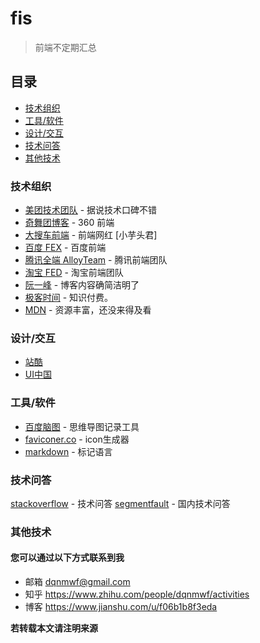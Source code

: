 # fis
 > 前端不定期汇总

## 目录
- [技术组织](#blogs)
- [工具/软件](#tools)
- [设计/交互](#ux)
- [技术问答](#question)
- [其他技术](#other)


<h3 id="blogs">技术组织</h3>

- [美团技术团队](https://tech.meituan.com/) - 据说技术口碑不错
- [奇舞团博客](http://www.75team.com/) - 360 前端
- [大搜车前端](http://f2e.souche.com/blog/) - 前端网红 [小芋头君]
- [百度 FEX](http://fex.baidu.com/) - 百度前端
- [腾讯全端 AlloyTeam](http://www.alloyteam.com/) - 腾讯前端团队
- [淘宝 FED](http://taobaofed.org/) - 淘宝前端团队
- [阮一峰](http://javascript.ruanyifeng.com/) - 博客内容确简洁明了
- [极客时间](https://time.geekbang.org/) - 知识付费。
- [MDN](https://developer.mozilla.org/zh-CN/) -  资源丰富，还没来得及看

<h3 id="ux">设计/交互</h3>

- [站酷](http://www.zcool.com.cn/works/) 
- [UI中国](http://www.ui.cn/list.html) 

<h3 id="tools">工具/软件</h3>

- [百度脑图](http://naotu.baidu.com) - 思维导图记录工具
- [faviconer.co](http://www.faviconer.co/) - icon生成器
- [markdown](https://www.appinn.com/markdown/) - 标记语言

<h3 id="question">技术问答</h3>

[stackoverflow](https://stackoverflow.com/)  - 技术问答
[segmentfault](https://segmentfault.com/)  - 国内技术问答

<h3 id="other">其他技术</h3>


#### 您可以通过以下方式联系到我
 - 邮箱 dqnmwf@gmail.com
 - 知乎 https://www.zhihu.com/people/dqnmwf/activities
 - 博客 https://www.jianshu.com/u/f06b1b8f3eda

 **若转载本文请注明来源**
